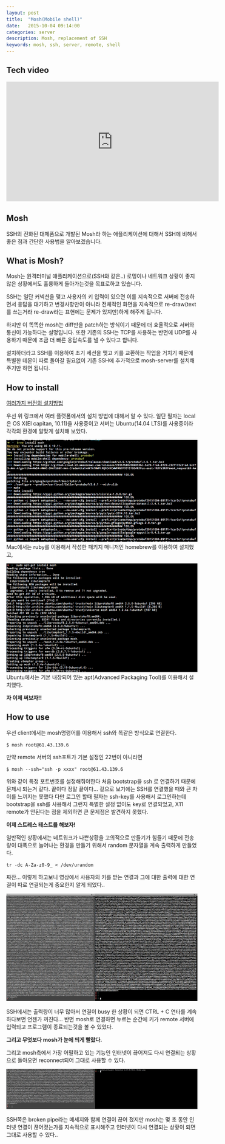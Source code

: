 ```yaml
---
layout: post
title:  "Mosh(Mobile shell)"
date:   2015-10-04 09:14:00
categories: server
description: Mosh, replacement of SSH
keywords: mosh, ssh, server, remote, shell
---
```


## Tech video

<iframe width="560" height="315" src="https://www.youtube.com/embed/XsIxNYl0oyU" frameborder="0" allowfullscreen></iframe>

## Mosh

SSH의 진화된 대체품으로 개발된 Mosh라 하는 애플리케이션에 대해서 SSH에 비해서 좋은 점과 간단한 사용법을 알아보겠습니다.

## What is Mosh?
Mosh는 원격터미널 애플리케이션으로(SSH와 같은..) 로밍이나 네트워크 상황이 좋지 않은 상황에서도 훌륭하게 돌아가는것을 목표로하고 있습니다.

SSH는 일단 커넥션을 맺고 사용자의 키 입력이 있으면 이를 지속적으로 서버에 전송하면서 응답을 대기하고 변경사항만이 아니라 전체적인 화면을 지속적으로  re-draw(text를 쓰는거라 re-draw라는  표현에는 문제가 있지만)하게 해주게 됩니다.

하지만 이 똑똑한 mosh는 diff만을 patch하는 방식이기 때문에 더 효율적으로 서버와 통신이 가능하다는 설명입니다. 또한 기존의 SSH는 TCP를 사용하는 반면에 UDP를 사용하기 때문에 조금 더 빠른 응답속도를 낼 수 있다고 합니다.

설치하더라고 SSH를 이용하여 초기 세션을 맺고 키를 교환하는 작업을 거치기 때문에 특별한 데몬이 따로 돌아갈 필요없이 기존 SSH에 추가적으로 mosh-server를 설치해주기만 하면 됩니다.


## How to install

[여러가지 버전의 설치방법](https://mosh.mit.edu/#getting)

우선 위 링크에서 여러 플랫폼에서의 설치 방법에 대해서 알 수 있다. 일단 필자는 local은 OS X(El capitan, 10.11)을 사용중이고 서버는 Ubuntu(14.04 LTS)를 사용중이라 각각의 환경에 알맞게 설치해 보았다.

![](/assets/mosh-brew.png)
Mac에서는 ruby를 이용해서 작성한 패키지 매니저인 homebrew를 이용하여 설치했고,

![](/assets/mosh-apt.png)
Ubuntu에서는 기본 내장되어 있는 apt(Advanced Packaging Tool)를 이용해서 설치했다.

**자 이제 써보자!!**


## How to use

우선
client에서는 mosh명령어를 이용해서 ssh와 똑같은 방식으로 연결한다.

	$ mosh root@61.43.139.6

만약 remote 서버의 ssh포트가 기본 설정인 22번이 아니라면 

	$ mosh --ssh="ssh -p xxxx" root@61.43.139.6

위와 같이 특정 포트번호를 설정해줘야한다 처음 bootstrap을 ssh 로 연결하기 때문에 문제시 되는거 같다.
끝이다 정말 끝이다... 겉으로 보기에는 SSH를 연결했을 때와 큰 차이를 느끼지는 못했다
다만 로그인 할때 필자는 ssh-key를 사용해서 로그인하는데 bootstrap을 ssh를 사용해서 그런지 특별한 설정 없이도 key로 연결되었고, X11 remote가 안된다는 점을 제외하면 큰 문제점은 발견하지 못했다.

**이제 스트레스 테스트를 해보자!**

일반적인 상황에서는 네트워크가 나쁜상황을 고의적으로 만들기가 힘들기 때문에 전송량이 대폭으로 늘어나는 환경을 만들기 위해서 random 문자열을 계속 출력하게  만들었다.

	tr -dc A-Za-z0-9_ < /dev/urandom
	
짜잔... 이렇게 하고보니 영상에서 사용자의 키를 받는 연결과 그에 대한 출력에 대한 연결이 따로 연결되는게 중요한지 알게 되었다..

![](/assets/mosh-test.png)

SSH에서는 출력량이 너무 많아서 연결이 busy 한 상황이 되면 CTRL + C 연타를 계속하다보면 언젠가 꺼진다... 반면 mosh로 연결하면 누르는 순간에 키가 remote 서버에 입력되고 프로그램이 종료되는것을 볼 수 있었다.

**그리고 무엇보다 mosh가 눈에 띄게 빨랐다.**

그리고 mosh측에서 가장 어필하고 있는 기능인 인터넷이 끊어져도 다시 연결되는 상황으로 돌아오면 reconnect되어 그대로 사용할 수 있다.

![](/assets/mosh-reconnect.png)

SSH쪽은 broken pipe라는 메세지와 함께 연결이 끊어 졌지만 mosh는 몇 초 동안 인터넷 연결이 끊어졌는가를 지속적으로 표시해주고 인터넷이 다시 연결되는 상황이 되면 그대로 사용할 수 있다..